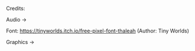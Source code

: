 Credits: 

Audio ->       

Font: https://tinyworlds.itch.io/free-pixel-font-thaleah 
      (Author: Tiny Worlds)

Graphics ->    

